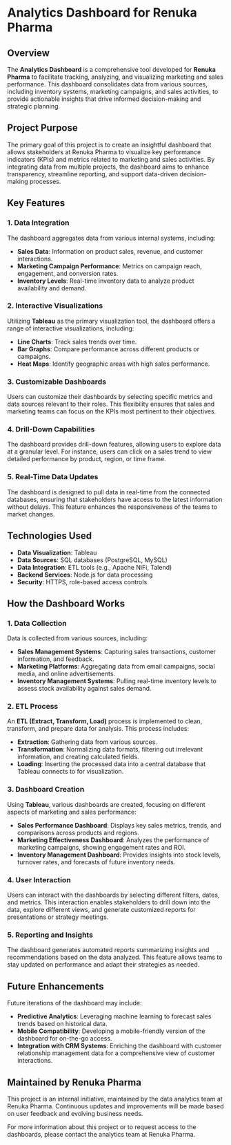 # **Analytics Dashboard for Renuka Pharma**

## **Overview**
The **Analytics Dashboard** is a comprehensive tool developed for **Renuka Pharma** to facilitate tracking, analyzing, and visualizing marketing and sales performance. This dashboard consolidates data from various sources, including inventory systems, marketing campaigns, and sales activities, to provide actionable insights that drive informed decision-making and strategic planning.

## **Project Purpose**
The primary goal of this project is to create an insightful dashboard that allows stakeholders at Renuka Pharma to visualize key performance indicators (KPIs) and metrics related to marketing and sales activities. By integrating data from multiple projects, the dashboard aims to enhance transparency, streamline reporting, and support data-driven decision-making processes.

## **Key Features**
### **1. Data Integration**
The dashboard aggregates data from various internal systems, including:
- **Sales Data**: Information on product sales, revenue, and customer interactions.
- **Marketing Campaign Performance**: Metrics on campaign reach, engagement, and conversion rates.
- **Inventory Levels**: Real-time inventory data to analyze product availability and demand.

### **2. Interactive Visualizations**
Utilizing **Tableau** as the primary visualization tool, the dashboard offers a range of interactive visualizations, including:
- **Line Charts**: Track sales trends over time.
- **Bar Graphs**: Compare performance across different products or campaigns.
- **Heat Maps**: Identify geographic areas with high sales performance.

### **3. Customizable Dashboards**
Users can customize their dashboards by selecting specific metrics and data sources relevant to their roles. This flexibility ensures that sales and marketing teams can focus on the KPIs most pertinent to their objectives.

### **4. Drill-Down Capabilities**
The dashboard provides drill-down features, allowing users to explore data at a granular level. For instance, users can click on a sales trend to view detailed performance by product, region, or time frame.

### **5. Real-Time Data Updates**
The dashboard is designed to pull data in real-time from the connected databases, ensuring that stakeholders have access to the latest information without delays. This feature enhances the responsiveness of the teams to market changes.

## **Technologies Used**
- **Data Visualization**: Tableau
- **Data Sources**: SQL databases (PostgreSQL, MySQL)
- **Data Integration**: ETL tools (e.g., Apache NiFi, Talend)
- **Backend Services**: Node.js for data processing
- **Security**: HTTPS, role-based access controls

## **How the Dashboard Works**
### **1. Data Collection**
Data is collected from various sources, including:
- **Sales Management Systems**: Capturing sales transactions, customer information, and feedback.
- **Marketing Platforms**: Aggregating data from email campaigns, social media, and online advertisements.
- **Inventory Management Systems**: Pulling real-time inventory levels to assess stock availability against sales demand.

### **2. ETL Process**
An **ETL (Extract, Transform, Load)** process is implemented to clean, transform, and prepare data for analysis. This process includes:
- **Extraction**: Gathering data from various sources.
- **Transformation**: Normalizing data formats, filtering out irrelevant information, and creating calculated fields.
- **Loading**: Inserting the processed data into a central database that Tableau connects to for visualization.

### **3. Dashboard Creation**
Using **Tableau**, various dashboards are created, focusing on different aspects of marketing and sales performance:
- **Sales Performance Dashboard**: Displays key sales metrics, trends, and comparisons across products and regions.
- **Marketing Effectiveness Dashboard**: Analyzes the performance of marketing campaigns, showing engagement rates and ROI.
- **Inventory Management Dashboard**: Provides insights into stock levels, turnover rates, and forecasts of future inventory needs.

### **4. User Interaction**
Users can interact with the dashboards by selecting different filters, dates, and metrics. This interaction enables stakeholders to drill down into the data, explore different views, and generate customized reports for presentations or strategy meetings.

### **5. Reporting and Insights**
The dashboard generates automated reports summarizing insights and recommendations based on the data analyzed. This feature allows teams to stay updated on performance and adapt their strategies as needed.

## **Future Enhancements**
Future iterations of the dashboard may include:
- **Predictive Analytics**: Leveraging machine learning to forecast sales trends based on historical data.
- **Mobile Compatibility**: Developing a mobile-friendly version of the dashboard for on-the-go access.
- **Integration with CRM Systems**: Enriching the dashboard with customer relationship management data for a comprehensive view of customer interactions.

## **Maintained by Renuka Pharma**
This project is an internal initiative, maintained by the data analytics team at Renuka Pharma. Continuous updates and improvements will be made based on user feedback and evolving business needs.

For more information about this project or to request access to the dashboards, please contact the analytics team at Renuka Pharma.

